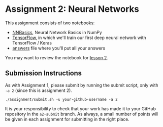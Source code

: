 # Assignment 2: Neural Networks

This assignment consists of two notebooks:
* [NNBasics](NNBasics.ipynb), Neural Network Basics in NumPy
* [TensorFlow](TensorFlow.ipynb), in which we'll train our first deep neural network with TensorFlow / Keras
* [answers](answers) file where you'll put all your answers

You may want to review the notebook for [lesson 2](../../materials/lesson_notebooks/lesson_2_NN_intro.ipynb).

## Submission Instructions

As with Assignment 1, please submit by running the submit script, only with `-a 2` (since this is assignment 2).
```
./assignment/submit.sh -u your-github-username -a 2
```

It is your responsibility to check that your work has made it to your GitHub repository in the `a2-submit` branch.  As always, a small number of points will be given in each assignment for submitting in the right place.
